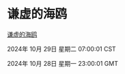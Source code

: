 # 谦虚的海鸥
[谦虚的海鸥](http://219.139.197.74:56308/qxdho/course/base/hotlink/index.php)

2024年 10月 29日 星期二 07:00:01 CST

2024年 10月 28日 星期一 23:00:01 GMT
